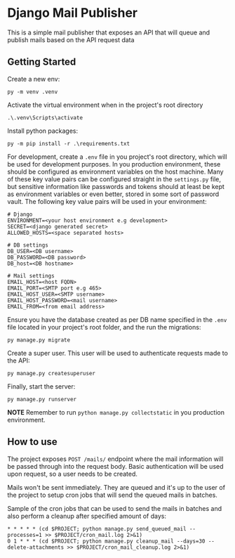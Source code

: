 # Django Mail Publisher

This is a simple mail publisher that exposes an API that will queue and publish mails based on the API request data

## Getting Started

Create a new env:

```console
py -m venv .venv
```

Activate the virtual environment when in the project's root directory

```console
.\.venv\Scripts\activate
```

Install python packages:

```console
py -m pip install -r .\requirements.txt
```

For development, create a `.env` file in you project's root directory, which will be used for development purposes. In you production environment, these should be configured as environment variables on the host machine. Many of these key value pairs can be configured straight in the `settings.py` file, but sensitive information like passwords and tokens should at least be kept as environment variables or even better, stored in some sort of password vault. The following key value pairs will be used in your environment:

  ```text
# Django
ENVIRONMENT=<your host environment e.g development>
SECRET=<django generated secret>
ALLOWED_HOSTS=<space separated hosts>

# DB settings
DB_USER=<DB username>
DB_PASSWORD=<DB password>
DB_host=<DB hostname>

# Mail settings
EMAIL_HOST=<host FQDN>
EMAIL_PORT=<SMTP port e.g 465>
EMAIL_HOST_USER=<SMTP username>
EMAIL_HOST_PASSWORD=<mail username>
EMAIL_FROM=<from email address>
```

Ensure you have the database created as per DB name specified in the `.env` file located in your project's root folder, and the run the migrations:

```console
py manage.py migrate
```

Create a super user. This user will be used to authenticate requests made to the API:

```console
py manage.py createsuperuser
```

Finally, start the server:

```console
py manage.py runserver
```

**NOTE**
Remember to run `python manage.py collectstatic` in you production environment.

## How to use

The project exposes `POST /mails/` endpoint where the mail information will be passed through into the request body. Basic authentication will be used upon request, so a user needs to be created.

Mails won't be sent immediately. They are queued and it's up to the user of the project to setup cron jobs that will send the queued mails in batches.

Sample of the cron jobs that can be used to send the mails in batches and also perform a cleanup after specified amount of days:

```console
* * * * * (cd $PROJECT; python manage.py send_queued_mail --processes=1 >> $PROJECT/cron_mail.log 2>&1)
0 1 * * * (cd $PROJECT; python manage.py cleanup_mail --days=30 --delete-attachments >> $PROJECT/cron_mail_cleanup.log 2>&1)
```
